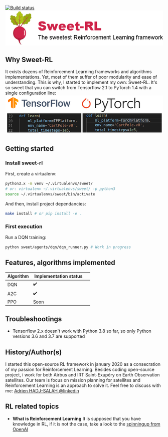 
[![Build status](https://travis-ci.com/Hadjubuntu/sweet-rl.svg?branch=master)](https://travis-ci.com/Hadjubuntu/sweet-rl)<br />
![Sweet-RL](https://raw.githubusercontent.com/Hadjubuntu/sweet-rl/develop/misc/logo.png)

## Why Sweet-RL
 
It exists dozens of Reinforcement Learning frameworks and algorithms implementations.
Yet, most of them suffer of poor modularity and ease of understanding. This is why, I started to implement my own: Sweet-RL.
It's so sweet that you can switch from Tensorflow 2.1 to PyTorch 1.4 with a single configuration line:  
![Sweet-RL](https://raw.githubusercontent.com/Hadjubuntu/sweet-rl/agnostic-ml-platform/misc/ml-platform.png)


## Getting started

### Install sweet-rl  

First, create a virtualenv:  
```bash
python3.x -m venv ~/.virtualenvs/sweet/ 
# or: virtualenv ~/.virtualenvs/sweet/ -p python3
source ~/.virtualenvs/sweet/bin/activate
```
And then, install project dependancies:  
```bash
make install # or pip install -e .
```

### First execution  

Run a DQN training:  
```bash
python sweet/agents/dqn/dqn_runner.py # Work in progress
```

## Features, algorithms implemented

| Algorithm     | Implementation status |               |
| ------------- | -------------         | ------------- |
| DQN | <g-emoji class="g-emoji" alias="heavy_check_mark" fallback-src="https://github.githubassets.com/images/icons/emoji/unicode/2714.png">✔️</g-emoji>  |               |
| A2C           | <g-emoji class="g-emoji" alias="heavy_check_mark" fallback-src="https://github.githubassets.com/images/icons/emoji/unicode/2714.png">✔️</g-emoji>  |               |
| PPO           | Soon                  |               |



## Troubleshootings

* Tensorflow 2.x doesn't work with Python 3.8 so far, so only Python versions 3.6 and 3.7 are supported


## History/Author(s)

I started this open-source RL framework in january 2020 as a consecration of my passion for Reinforcement Learning.
Besides coding open-source project, i work for both Airbus and IRT Saint-Exupéry on Earth Observation satellites. Our team is focus on mission planning for satellites and Reinforcement Learning is an approach to solve it. Feel free to discuss with me: [Adrien HADJ-SALAH @linkedin](https://www.linkedin.com/in/adrien-hadj-salah-1b119462/)

## RL related topics

* **What is Reinforcement Learning**
It is supposed that you have knowledge in RL, if it is not the case, take a look to the [spinningup from OpenAI](https://spinningup.openai.com/en/latest/)